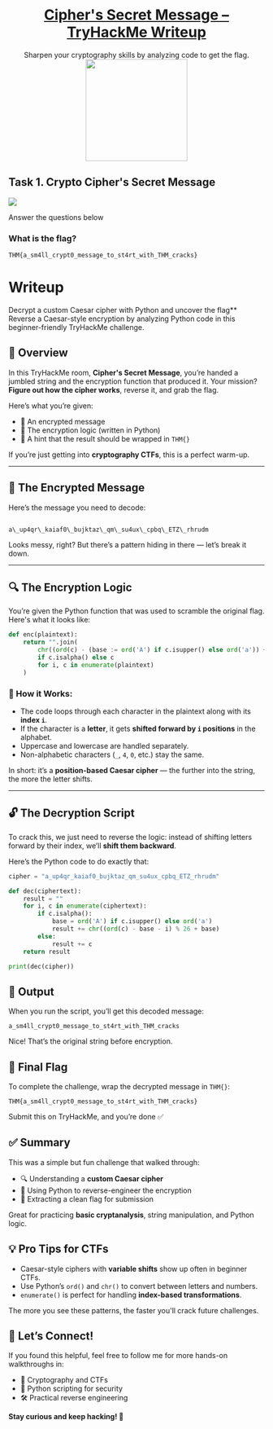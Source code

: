 # <div align="center">[Cipher's Secret Message – TryHackMe Writeup](https://tryhackme.com/room/hfb1cipherssecretmessage)</div>
<div align="center">Sharpen your cryptography skills by analyzing code to get the flag.</div>
<div align="center">
  <img src="https://github.com/user-attachments/assets/473a4962-a4c5-492b-917f-34de60739102" height="200"/>
</div>

## Task 1. Crypto  Cipher's Secret Message
<img src="https://github.com/user-attachments/assets/855c2a47-b027-4d0d-a6d7-11e5ebea076e"/>

Answer the questions below
### What is the flag?
```
THM{a_sm4ll_crypt0_message_to_st4rt_with_THM_cracks}
```

# Writeup

Decrypt a custom Caesar cipher with Python and uncover the flag**  
Reverse a Caesar-style encryption by analyzing Python code in this beginner-friendly TryHackMe challenge.

## 🧩 Overview

In this TryHackMe room, **Cipher's Secret Message**, you’re handed a jumbled string and the encryption function that produced it. Your mission? **Figure out how the cipher works**, reverse it, and grab the flag.

Here’s what you’re given:

- 🔐 An encrypted message  
- 🧠 The encryption logic (written in Python)  
- 🏁 A hint that the result should be wrapped in `THM{}`  

If you’re just getting into **cryptography CTFs**, this is a perfect warm-up.

---

## 📜 The Encrypted Message

Here’s the message you need to decode:

```

a\_up4qr\_kaiaf0\_bujktaz\_qm\_su4ux\_cpbq\_ETZ\_rhrudm

````

Looks messy, right? But there’s a pattern hiding in there — let’s break it down.

---

## 🔍 The Encryption Logic

You’re given the Python function that was used to scramble the original flag. Here's what it looks like:

```python
def enc(plaintext):
    return "".join(
        chr((ord(c) - (base := ord('A') if c.isupper() else ord('a')) + i) % 26 + base)
        if c.isalpha() else c
        for i, c in enumerate(plaintext)
    )
````

### 🧠 How it Works:

* The code loops through each character in the plaintext along with its **index `i`**.
* If the character is a **letter**, it gets **shifted forward by `i` positions** in the alphabet.
* Uppercase and lowercase are handled separately.
* Non-alphabetic characters (`_`, `4`, `0`, etc.) stay the same.

In short: it’s a **position-based Caesar cipher** — the further into the string, the more the letter shifts.

---

## 🔓 The Decryption Script

To crack this, we just need to reverse the logic: instead of shifting letters forward by their index, we’ll **shift them backward**.

Here’s the Python code to do exactly that:

```python
cipher = "a_up4qr_kaiaf0_bujktaz_qm_su4ux_cpbq_ETZ_rhrudm"

def dec(ciphertext):
    result = ""
    for i, c in enumerate(ciphertext):
        if c.isalpha():
            base = ord('A') if c.isupper() else ord('a')
            result += chr((ord(c) - base - i) % 26 + base)
        else:
            result += c
    return result

print(dec(cipher))
```


## 🧾 Output

When you run the script, you’ll get this decoded message:

```
a_sm4ll_crypt0_message_to_st4rt_with_THM_cracks
```

Nice! That’s the original string before encryption.

## 🏁 Final Flag

To complete the challenge, wrap the decrypted message in `THM{}`:

```
THM{a_sm4ll_crypt0_message_to_st4rt_with_THM_cracks}
```

Submit this on TryHackMe, and you’re done ✅


## ✅ Summary

This was a simple but fun challenge that walked through:

* 🔍 Understanding a **custom Caesar cipher**
* 🐍 Using Python to reverse-engineer the encryption
* 🏁 Extracting a clean flag for submission

Great for practicing **basic cryptanalysis**, string manipulation, and Python logic.

## 💡 Pro Tips for CTFs

* Caesar-style ciphers with **variable shifts** show up often in beginner CTFs.
* Use Python’s `ord()` and `chr()` to convert between letters and numbers.
* `enumerate()` is perfect for handling **index-based transformations**.

The more you see these patterns, the faster you'll crack future challenges.


## 💬 Let’s Connect!

If you found this helpful, feel free to follow me for more hands-on walkthroughs in:

* 🔐 Cryptography and CTFs
* 🐍 Python scripting for security
* 🛠️ Practical reverse engineering

**Stay curious and keep hacking! 🚀**

